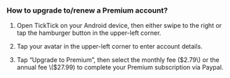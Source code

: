 ### How to upgrade to/renew a Premium account?

1. Open TickTick on your Android device, then either swipe to the right or tap the hamburger button in the upper-left corner.

2. Tap your avatar in the upper-left corner to enter account details.

3. Tap “Upgrade to Premium”, then select the monthly fee \($2.79\) or the annual fee \($27.99\) to complete your Premium subscription via Paypal.



